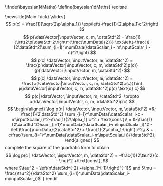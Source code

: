 \ifndef{bayesian1dMaths}
\define{bayesian1dMaths}
\editme

\newslide{Main Trick}
\slides{
$$
p(c) = \frac{1}{\sqrt{2\pi\alpha_1}} \exp\left(-\frac{1}{2\alpha_1}c^2\right)
$$
$$
p(\dataVector|\inputVector, c, m, \dataStd^2) = \frac{1}{\left(2\pi\dataStd^2\right)^{\frac{\numData}{2}}} \exp\left(-\frac{1}{2\dataStd^2}\sum_{i=1}^\numData(\dataScalar_i - m\inputScalar_i - c)^2\right)
$$
$$
p(c| \dataVector, \inputVector, m, \dataStd^2) = \frac{p(\dataVector|\inputVector, c, m, \dataStd^2)p(c)}{p(\dataVector|\inputVector, m, \dataStd^2)}
$$
$$
p(c| \dataVector, \inputVector, m, \dataStd^2) =  \frac{p(\dataVector|\inputVector, c, m, \dataStd^2)p(c)}{\int p(\dataVector|\inputVector, c, m, \dataStd^2)p(c) \text{d} c}
$$
$$
p(c| \dataVector, \inputVector, m, \dataStd^2) \propto  p(\dataVector|\inputVector, c, m, \dataStd^2)p(c)
$$
$$
\begin{aligned}
\log p(c | \dataVector, \inputVector, m, \dataStd^2) =&-\frac{1}{2\dataStd^2} \sum_{i=1}^\numData(\dataScalar_i-c - m\inputScalar_i)^2-\frac{1}{2\alpha_1} c^2 + \text{const}\\
     = &-\frac{1}{2\dataStd^2}\sum_{i=1}^\numData(\dataScalar_i-m\inputScalar_i)^2 -\left(\frac{\numData}{2\dataStd^2} + \frac{1}{2\alpha_1}\right)c^2\\
	 & + c\frac{\sum_{i=1}^\numData(\dataScalar_i-m\inputScalar_i)}{\dataStd^2}, 
\end{aligned}
$$
complete the square of the quadratic form to obtain
$$
\log p(c | \dataVector, \inputVector, m, \dataStd^2) = -\frac{1}{2\tau^2}(c - \mu)^2 +\text{const},
$$
where $\tau^2 = \left(n\dataStd^{-2} +\alpha_1^{-1}\right)^{-1}$ and $\mu = \frac{\tau^2}{\dataStd^2} \sum_{i=1}^\numData(\dataScalar_i-m\inputScalar_i)$.
}
\endif
